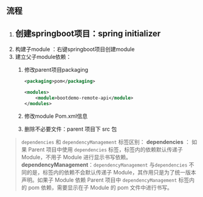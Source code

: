 ## 流程

1. 创建springboot项目：spring initializer
	- 
2. 构建子module ：右键springboot项目创建module
3. 建立父子module依赖：
	1. 修改parent项目packaging

		```xml
		<packaging>pom</packaging>
		
		<modules>
		    <module>bootdemo-remote-api</module>
		</modules>
		```

	1. 修改module Pom.xml信息
	2. 删除不必要文件：parent 项目下 src 包

> `dependencies` 和 `dependencyManagement` 标签区别：
> **dependencies** ： 如果 Parent 项目中使用 `dependencies` 标签，标签内的依赖默认传递子 Module，不用子 Module 进行显示书写依赖。
> **dependencyManagement**：`dependencyManagement` 与`dependencies` 不同的是，标签内的依赖不会默认传递子 Module，其作用只是为了统一版本声明。如果子 Module 依赖 Parent 项目中 `dependencyManagement` 标签内的 pom 依赖，需要显示在子 Module 的 pom 文件中进行书写。